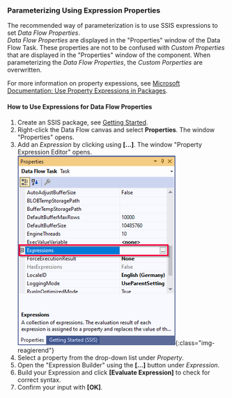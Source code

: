 ### Parameterizing Using Expression Properties

The recommended way of parameterization is to use SSIS expressions to set *Data Flow Properties*. <br>
*Data Flow Properties* are displayed in the "Properties" window of the Data Flow Task. 
These properties are not to be confused with *Custom Properties* that are displayed in the "Properties" window of the component. 
When parameterizing the *Data Flow Properties*, the *Custom Porperties* are overwritten.

For more information on property expessions, see [Microsoft Documentation: Use Property Expressions in Packages](https://learn.microsoft.com/en-us/sql/integration-services/expressions/use-property-expressions-in-packages).


<!---(technically: the property's *expressionType* XML-attribute is set to *notify*).
VS: und was heißt das? Muss ich das wissen? Und falls ja, wofür????-->

#### How to Use Expressions for Data Flow Properties

1. Create an SSIS package, see [Getting Started](../getting-started).
2. Right-click the Data Flow canvas and select **Properties**. The window "Properties" opens.
3. Add an *Expression* by clicking using **[…]**. The window "Property Expression Editor" opens.<br>
![Expressions](/img/content/xis/expressions.png){:class="img-reagierend"}
4. Select a property from the drop-down list under *Property*.<br>
5. Open the "Expression Builder" using the **[…]** button under *Expression*.
6. Build your Expression and click **[Evaluate Expression]** to check for correct syntax.
7. Confirm your input with **[OK]**.


